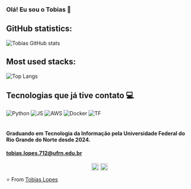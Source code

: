 
### Olá! Eu sou o Tobias 👋

## GitHub statistics:
![Tobias GitHub stats](https://github-readme-stats.vercel.app/api?username=Tobias-Lopes&theme=blue-green)

## Most used stacks:
![Top Langs](https://github-readme-stats.vercel.app/api/top-langs/?username=Tobias-Lopes&theme=blue-green)
## Tecnologias que já tive contato 💻
<div style="display: inline_block">
  <img align="center" alt="Python" src="https://img.shields.io/badge/Python-14354C?style=for-the-badge&logo=python&logoColor=white" />
  <img align="center" alt="JS" src="https://img.shields.io/badge/JavaScript-323330?style=for-the-badge&logo=javascript&logoColor=F7DF1E" />
  <img align="center" alt="AWS" src="https://img.shields.io/badge/Amazon_AWS-232F3E?style=for-the-badge&logo=amazon-aws&logoColor=white" />
  <img align="center" alt="Docker" src="https://img.shields.io/badge/docker-%230db7ed.svg?style=for-the-badge&logo=docker&logoColor=white" />
  <img align="center" alt="TF" src="https://img.shields.io/badge/terraform-%235835CC.svg?style=for-the-badge&logo=terraform&logoColor=white" />
</div><br/>

#### Graduando em Tecnologia da Informação pela Universidade Federal do Rio Grande do Norte desde 2024.
#### tobias.lopes.712@ufrn.edu.br

<p align="center">
<a href="https://www.linkedin.com/in/tobias-n-lopes-219b9b2a2" target="blank"><img align="center" src="https://cdn.jsdelivr.net/npm/simple-icons@3.0.1/icons/linkedin.svg" alt="tobiaslopes" height="20" width="20" /></a>
<a href="https://instagram.com/tobias.lopess" target="blank"><img align="center" src="https://cdn.jsdelivr.net/npm/simple-icons@3.0.1/icons/instagram.svg" alt="tobiaslopes" height="20" width="20" /></a>
</p>

⭐️ From [Tobias Lopes](https://github.com/Tobias-Lopes)
